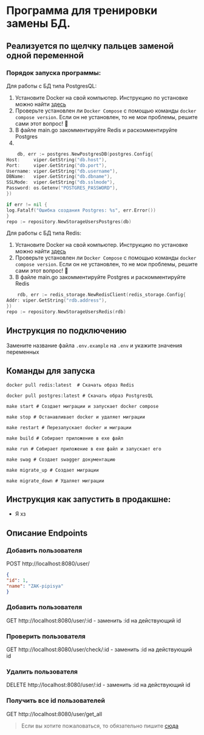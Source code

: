 # Программа для тренировки замены БД.

## Реализуется по щелчку пальцев заменой одной переменной

### Порядок запуска программы:


Для работы с БД типа PostgresQL:

1. Установите Docker на свой компьютер. Инструкцию по установке можно найти [здесь](https://www.docker.com/)
2. Проверьте установлен ли `Docker Compose` с помощью команды  `docker compose version`. Если он не установлен, то не мои проблемы, решите сами этот вопрос! :thinking:
3. В файле main.go закомментируйте Redis и раскомментируйте Postgres
4. 
```Go
	db, err := postgres.NewPostgresDB(postgres.Config{
Host:     viper.GetString("db.host"),
Port:     viper.GetString("db.port"),
Username: viper.GetString("db.username"),
DBName:   viper.GetString("db.dbname"),
SSLMode:  viper.GetString("db.sslmode"),
Password: os.Getenv("POSTGRES_PASSWORD"),
})

if err != nil {
log.Fatalf("Ошибка создания Postgres: %s", err.Error())
}
repo := repository.NewStorageUsersPostgres(db)
```

Для работы с БД типа Redis:

1. Установите Docker на свой компьютер. Инструкцию по установке можно найти [здесь](https://www.docker.com/)
2. Проверьте установлен ли `Docker Compose` с помощью команды  `docker compose version`. Если он не установлен, то не мои проблемы, решите сами этот вопрос! :thinking:
3.  В файле main.go закомментируйте Postgres и раскомментируйте Redis

```Go
	rdb, err := redis_storage.NewRedisClient(redis_storage.Config{
Addr: viper.GetString("rdb.address"),
})
repo := repository.NewStorageUsersRedis(rdb)
```

## Инструкция по подключению
Замените название файла `.env.example` на `.env` и укажите значения переменных

## Команды  для запуска
```shell
docker pull redis:latest  # Скачать образ Redis
```
```shell
docker pull postgres:latest # Скачать образ PostgresQL
```
```shell
make start # Создает миграции и запускает docker compose
```
```shell
make stop # Останавливает docker и удаляет миграции
```
```shell
make restart # Перезапускает docker и миграции
```
```shell
make build # Собирает приложение в exe файл
```
```shell
make run # Собирает приложение в exe файл и запускает его
```
```shell
make swag # Создает swagger документацию
```
```shell
make migrate_up # Создает миграции
```
```shell
make migrate_down # Удаляет миграции
```

## Инструкция как запустить в продакшне:
- Я хз
## Описание Endpoints
### Добавить пользователя
POST http://localhost:8080/user/
```json
{
"id": 1,
"name": "ZAK-pipisya"
}
```
### Добавить пользователя
GET http://localhost:8080/user/:id - заменить :id на действующий id

### Проверить пользователя
GET http://localhost:8080/user/check/:id - заменить :id на действующий id

### Удалить пользователя
DELETE http://localhost:8080/user/:id - заменить :id на действующий id

### Получить все id пользователей
GET http://localhost:8080/user/get_all

> Если вы хотите пожаловаться, то обязательно пишите [сюда](https://t.me/zak47) 